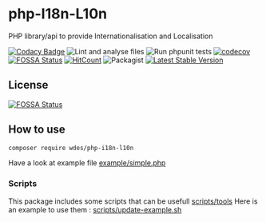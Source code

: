 # php-I18n-L10n

PHP library/api to provide Internationalisation and Localisation

[![Codacy Badge](https://api.codacy.com/project/badge/Grade/0e211604213247da98198bb1f894a92e)](https://www.codacy.com/app/wdes/php-I18n-L10n?utm_source=github.com&amp;utm_medium=referral&amp;utm_content=wdes/php-I18n-L10n&amp;utm_campaign=Badge_Grade)
![Lint and analyse files](https://github.com/wdes/php-I18n-L10n/workflows/Lint%20and%20analyse%20files/badge.svg?branch=main)
![Run phpunit tests](https://github.com/wdes/php-I18n-L10n/workflows/Run%20phpunit%20tests/badge.svg?branch=main)
[![codecov](https://codecov.io/gh/wdes/php-I18n-L10n/branch/main/graph/badge.svg)](https://codecov.io/gh/wdes/php-I18n-L10n)
[![FOSSA Status](https://app.fossa.io/api/projects/git%2Bgithub.com%2Fwdes%2Fphp-I18n-L10n.svg?type=shield)](https://app.fossa.io/projects/git%2Bgithub.com%2Fwdes%2Fphp-I18n-L10n?ref=badge_shield)
[![HitCount](https://hits.dwyl.com/wdes/php-I18n-L10n.svg?style=flat)](https://hits.dwyl.com/wdes/php-I18n-L10n)
![Packagist](https://img.shields.io/packagist/l/wdes/php-I18n-L10n.svg)
[![Latest Stable Version](https://poser.pugx.org/wdes/php-I18n-L10n/v/stable)](https://packagist.org/packages/wdes/php-I18n-L10n)

## License

[![FOSSA Status](https://app.fossa.io/api/projects/git%2Bgithub.com%2Fwdes%2Fphp-I18n-L10n.svg?type=large)](https://app.fossa.io/projects/git%2Bgithub.com%2Fwdes%2Fphp-I18n-L10n?ref=badge_large)

## How to use

```sh
composer require wdes/php-i18n-l10n
```

Have a look at example file [example/simple.php](example/simple.php)

### Scripts

This package includes some scripts that can be usefull [scripts/tools](scripts/tools)
Here is an example to use them : [scripts/update-example.sh](scripts/update-example.sh)
